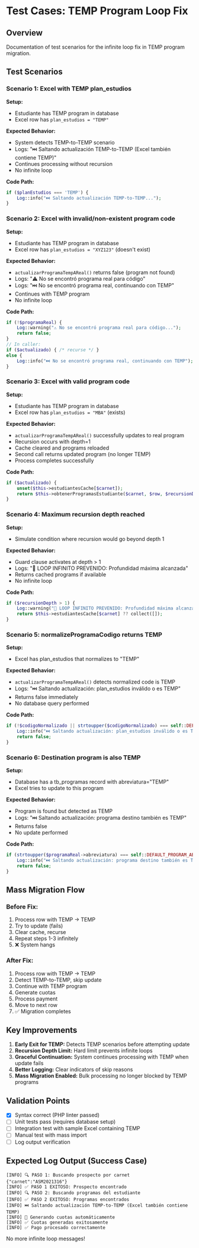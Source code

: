 # Test Cases: TEMP Program Loop Fix

## Overview
Documentation of test scenarios for the infinite loop fix in TEMP program migration.

## Test Scenarios

### Scenario 1: Excel with TEMP plan_estudios
**Setup:**
- Estudiante has TEMP program in database
- Excel row has `plan_estudios = "TEMP"`

**Expected Behavior:**
- System detects TEMP-to-TEMP scenario
- Logs: "⏭️ Saltando actualización TEMP-to-TEMP (Excel también contiene TEMP)"
- Continues processing without recursion
- No infinite loop

**Code Path:**
```php
if ($planEstudios === 'TEMP') {
    Log::info("⏭️ Saltando actualización TEMP-to-TEMP...");
}
```

### Scenario 2: Excel with invalid/non-existent program code
**Setup:**
- Estudiante has TEMP program in database
- Excel row has `plan_estudios = "XYZ123"` (doesn't exist)

**Expected Behavior:**
- `actualizarProgramaTempAReal()` returns false (program not found)
- Logs: "⚠️ No se encontró programa real para código"
- Logs: "⏭️ No se encontró programa real, continuando con TEMP"
- Continues with TEMP program
- No infinite loop

**Code Path:**
```php
if (!$programaReal) {
    Log::warning("⚠️ No se encontró programa real para código...");
    return false;
}
// In caller:
if ($actualizado) { /* recurse */ } 
else {
    Log::info("⏭️ No se encontró programa real, continuando con TEMP");
}
```

### Scenario 3: Excel with valid program code
**Setup:**
- Estudiante has TEMP program in database
- Excel row has `plan_estudios = "MBA"` (exists)

**Expected Behavior:**
- `actualizarProgramaTempAReal()` successfully updates to real program
- Recursion occurs with depth=1
- Cache cleared and programs reloaded
- Second call returns updated program (no longer TEMP)
- Process completes successfully

**Code Path:**
```php
if ($actualizado) {
    unset($this->estudiantesCache[$carnet]);
    return $this->obtenerProgramasEstudiante($carnet, $row, $recursionDepth + 1);
}
```

### Scenario 4: Maximum recursion depth reached
**Setup:**
- Simulate condition where recursion would go beyond depth 1

**Expected Behavior:**
- Guard clause activates at depth > 1
- Logs: "🛑 LOOP INFINITO PREVENIDO: Profundidad máxima alcanzada"
- Returns cached programs if available
- No infinite loop

**Code Path:**
```php
if ($recursionDepth > 1) {
    Log::warning("🛑 LOOP INFINITO PREVENIDO: Profundidad máxima alcanzada...");
    return $this->estudiantesCache[$carnet] ?? collect([]);
}
```

### Scenario 5: normalizeProgramaCodigo returns TEMP
**Setup:**
- Excel has plan_estudios that normalizes to "TEMP"

**Expected Behavior:**
- `actualizarProgramaTempAReal()` detects normalized code is TEMP
- Logs: "⏭️ Saltando actualización: plan_estudios inválido o es TEMP"
- Returns false immediately
- No database query performed

**Code Path:**
```php
if (!$codigoNormalizado || strtoupper($codigoNormalizado) === self::DEFAULT_PROGRAM_ABBR) {
    Log::info("⏭️ Saltando actualización: plan_estudios inválido o es TEMP...");
    return false;
}
```

### Scenario 6: Destination program is also TEMP
**Setup:**
- Database has a tb_programas record with abreviatura="TEMP"
- Excel tries to update to this program

**Expected Behavior:**
- Program is found but detected as TEMP
- Logs: "⏭️ Saltando actualización: programa destino también es TEMP"
- Returns false
- No update performed

**Code Path:**
```php
if (strtoupper($programaReal->abreviatura) === self::DEFAULT_PROGRAM_ABBR) {
    Log::info("⏭️ Saltando actualización: programa destino también es TEMP...");
    return false;
}
```

## Mass Migration Flow

### Before Fix:
1. Process row with TEMP → TEMP
2. Try to update (fails)
3. Clear cache, recurse
4. Repeat steps 1-3 infinitely 
5. ❌ System hangs

### After Fix:
1. Process row with TEMP → TEMP
2. Detect TEMP-to-TEMP, skip update
3. Continue with TEMP program
4. Generate cuotas
5. Process payment
6. Move to next row
7. ✅ Migration completes

## Key Improvements

1. **Early Exit for TEMP:** Detects TEMP scenarios before attempting update
2. **Recursion Depth Limit:** Hard limit prevents infinite loops
3. **Graceful Continuation:** System continues processing with TEMP when update fails
4. **Better Logging:** Clear indicators of skip reasons
5. **Mass Migration Enabled:** Bulk processing no longer blocked by TEMP programs

## Validation Points

- [x] Syntax correct (PHP linter passed)
- [ ] Unit tests pass (requires database setup)
- [ ] Integration test with sample Excel containing TEMP
- [ ] Manual test with mass import
- [ ] Log output verification

## Expected Log Output (Success Case)

```
[INFO] 🔍 PASO 1: Buscando prospecto por carnet {"carnet":"ASM2021316"}
[INFO] ✅ PASO 1 EXITOSO: Prospecto encontrado
[INFO] 🔍 PASO 2: Buscando programas del estudiante
[INFO] ✅ PASO 2 EXITOSO: Programas encontrados
[INFO] ⏭️ Saltando actualización TEMP-to-TEMP (Excel también contiene TEMP)
[INFO] 🔧 Generando cuotas automáticamente
[INFO] ✅ Cuotas generadas exitosamente
[INFO] ✅ Pago procesado correctamente
```

No more infinite loop messages!
